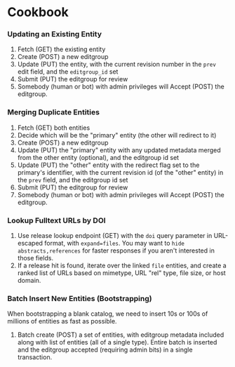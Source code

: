 # Cookbook

### Updating an Existing Entity

1. Fetch (GET) the existing entity
2. Create (POST) a new editgroup
3. Update (PUT) the entity, with the current revision number in the `prev` edit
   field, and the `editgroup_id` set
4. Submit (PUT) the editgroup for review
5. Somebody (human or bot) with admin privileges will Accept (POST) the editgroup.

### Merging Duplicate Entities

1. Fetch (GET) both entities
2. Decide which will be the "primary" entity (the other will redirect to it)
3. Create (POST) a new editgroup
4. Update (PUT) the "primary" entity with any updated metadata merged from the
   other entity (optional), and the editgroup id set
5. Update (PUT) the "other" entity with the redirect flag set to the primary's
   identifier, with the current revision id (of the "other" entity) in the
   `prev` field, and the editgroup id set
6. Submit (PUT) the editgroup for review
7. Somebody (human or bot) with admin privileges will Accept (POST) the editgroup.

### Lookup Fulltext URLs by DOI

1. Use release lookup endpoint (GET) with the `doi` query parameter in
   URL-escaped format, with `expand=files`. You may want to `hide`
   `abstracts,references` for faster responses if you aren't interested in
   those fields.
2. If a release hit is found, iterate over the linked `file` entities, and
   create a ranked list of URLs based on mimetype, URL "rel" type, file size,
   or host domain.

### Batch Insert New Entities (Bootstrapping)

When bootstrapping a blank catalog, we need to insert 10s or 100s of millions
of entities as fast as possible.

1. Batch create (POST) a set of entities, with editgroup metadata included
   along with list of entities (all of a single type). Entire batch is inserted
   and the editgroup accepted (requiring admin bits) in a single transaction.


